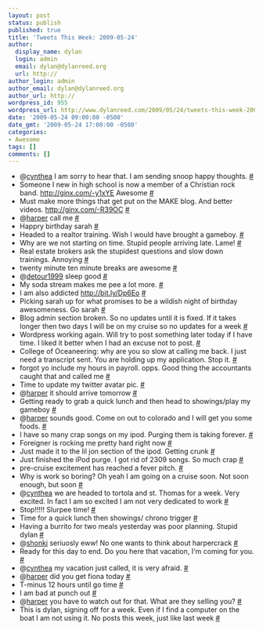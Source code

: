 ```yaml
---
layout: post
status: publish
published: true
title: 'Tweets This Week: 2009-05-24'
author:
  display_name: dylan
  login: admin
  email: dylan@dylanreed.org
  url: http://
author_login: admin
author_email: dylan@dylanreed.org
author_url: http://
wordpress_id: 955
wordpress_url: http://www.dylanreed.com/2009/05/24/tweets-this-week-2009-05-24/
date: '2009-05-24 09:00:00 -0500'
date_gmt: '2009-05-24 17:00:00 -0500'
categories:
- Awesome
tags: []
comments: []
---
```

<ul class="aktt_tweet_digest">
<li>@<a href="http://twitter.com/cynthea">cynthea</a> I am sorry to hear that. I am sending snoop happy thoughts. <a href="http://twitter.com/awesomeguy/statuses/1826716516">#</a></li>
<li>Someone I new in high school is now a member of a Christian rock band. <a href="http://ginx.com/-y1xYE" rel="nofollow">http://ginx.com/-y1xYE</a> Awesome <a href="http://twitter.com/awesomeguy/statuses/1837184809">#</a></li>
<li>Must make more things that get put on the MAKE blog. And better videos. <a href="http://ginx.com/-R39OC" rel="nofollow">http://ginx.com/-R39OC</a> <a href="http://twitter.com/awesomeguy/statuses/1839141985">#</a></li>
<li>@<a href="http://twitter.com/harper">harper</a> call me <a href="http://twitter.com/awesomeguy/statuses/1842748165">#</a></li>
<li>Happry birthday sarah <a href="http://twitter.com/awesomeguy/statuses/1847261599">#</a></li>
<li>Headed to a realtor training. Wish I would have brought a gameboy. <a href="http://twitter.com/awesomeguy/statuses/1847265785">#</a></li>
<li>Why are we not starting on time. Stupid people arriving late. Lame! <a href="http://twitter.com/awesomeguy/statuses/1847410712">#</a></li>
<li>Real estate brokers ask the stupidest questions and slow down trainings. Annoying <a href="http://twitter.com/awesomeguy/statuses/1848077760">#</a></li>
<li>twenty minute ten minute breaks are awesome <a href="http://twitter.com/awesomeguy/statuses/1848249744">#</a></li>
<li>@<a href="http://twitter.com/detour1999">detour1999</a> sleep good <a href="http://twitter.com/awesomeguy/statuses/1849026892">#</a></li>
<li>My soda stream makes me pee a lot more. <a href="http://twitter.com/awesomeguy/statuses/1849082572">#</a></li>
<li>I am also addicted <a href="http://bit.ly/Dp6Eo" rel="nofollow">http://bit.ly/Dp6Eo</a> <a href="http://twitter.com/awesomeguy/statuses/1849609141">#</a></li>
<li>Picking sarah up for what promises to be a wildish night of birthday awesomeness. Go sarah <a href="http://twitter.com/awesomeguy/statuses/1850953387">#</a></li>
<li>Blog admin section broken. So no updates until it is fixed. If it takes longer then two days I will be on my cruise so no updates for a week <a href="http://twitter.com/awesomeguy/statuses/1859167947">#</a></li>
<li>Wordpress working again. Will try to post something later today if I have time. I liked it better when I had an excuse not to post. <a href="http://twitter.com/awesomeguy/statuses/1859765427">#</a></li>
<li>College of Oceaneering: why are you so slow at calling me back. I just need a transcript sent. You are holding up my application. Stop it. <a href="http://twitter.com/awesomeguy/statuses/1860151831">#</a></li>
<li>forgot yo include my hours in payroll. opps. Good thing the accountants caught that and called me <a href="http://twitter.com/awesomeguy/statuses/1860287595">#</a></li>
<li>Time to update my twitter avatar pic. <a href="http://twitter.com/awesomeguy/statuses/1860409106">#</a></li>
<li>@<a href="http://twitter.com/harper">harper</a> it should arrive tomorrow <a href="http://twitter.com/awesomeguy/statuses/1861482518">#</a></li>
<li>Getting ready to grab a quick lunch and then head to showings/play my gameboy <a href="http://twitter.com/awesomeguy/statuses/1862103367">#</a></li>
<li>@<a href="http://twitter.com/harper">harper</a> sounds good. Come on out to colorado and I will get you some foods. <a href="http://twitter.com/awesomeguy/statuses/1862549617">#</a></li>
<li>I have so many crap songs on my ipod. Purging them is taking forever. <a href="http://twitter.com/awesomeguy/statuses/1862828618">#</a></li>
<li>Foreigner is rocking me pretty hard right now <a href="http://twitter.com/awesomeguy/statuses/1862865827">#</a></li>
<li>Just made it to the lil jon section of the ipod. Getting crunk <a href="http://twitter.com/awesomeguy/statuses/1863796561">#</a></li>
<li>Just finished the iPod purge. I got rid of 2309 songs. So much crap <a href="http://twitter.com/awesomeguy/statuses/1871180853">#</a></li>
<li>pre-cruise excitement has reached a fever pitch. <a href="http://twitter.com/awesomeguy/statuses/1871790396">#</a></li>
<li>Why is work so boring? Oh yeah I am going on a cruise soon. Not soon enough, but soon <a href="http://twitter.com/awesomeguy/statuses/1872608692">#</a></li>
<li>@<a href="http://twitter.com/cynthea">cynthea</a> we are headed to tortola and st. Thomas for a week. Very excited. In fact I am so excited I am not very dedicated to work <a href="http://twitter.com/awesomeguy/statuses/1872687286">#</a></li>
<li>Stop!!!!!   Slurpee time! <a href="http://twitter.com/awesomeguy/statuses/1873482639">#</a></li>
<li>Time for a quick lunch then showings/ chrono trigger <a href="http://twitter.com/awesomeguy/statuses/1873626974">#</a></li>
<li>Having a burrito for two meals yesterday was poor planning. Stupid dylan <a href="http://twitter.com/awesomeguy/statuses/1873898003">#</a></li>
<li>@<a href="http://twitter.com/shonki">shonki</a> seriuosly eww! No one wants to think about harpercrack <a href="http://twitter.com/awesomeguy/statuses/1875335633">#</a></li>
<li>Ready for this day to end. Do you here that vacation, I'm coming for you. <a href="http://twitter.com/awesomeguy/statuses/1875768280">#</a></li>
<li>@<a href="http://twitter.com/cynthea">cynthea</a> my vacation just called, it is very afraid. <a href="http://twitter.com/awesomeguy/statuses/1876074475">#</a></li>
<li>@<a href="http://twitter.com/harper">harper</a> did you get fiona today <a href="http://twitter.com/awesomeguy/statuses/1878664348">#</a></li>
<li>T-minus 12 hours until go time <a href="http://twitter.com/awesomeguy/statuses/1881528547">#</a></li>
<li>I am bad at punch out <a href="http://twitter.com/awesomeguy/statuses/1883193395">#</a></li>
<li>@<a href="http://twitter.com/harper">harper</a> you have to watch out for that. What are they selling you? <a href="http://twitter.com/awesomeguy/statuses/1885311728">#</a></li>
<li>This is dylan, signing off for a week. Even if I find a computer on the boat I am not using it. No posts this week, just like last week <a href="http://twitter.com/awesomeguy/statuses/1888654704">#</a></li><br />
</ul></p>
